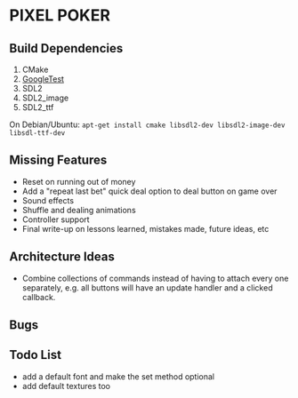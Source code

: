# PIXEL POKER

## Build Dependencies
1. CMake
2. [GoogleTest](https://github.com/google/googletest)
3. SDL2
4. SDL2_image
5. SDL2_ttf

On Debian/Ubuntu: `apt-get install cmake libsdl2-dev libsdl2-image-dev libsdl-ttf-dev`

## Missing Features
 - Reset on running out of money
 - Add a "repeat last bet" quick deal option to deal button on game over
 - Sound effects
 - Shuffle and dealing animations
 - Controller support
 - Final write-up on lessons learned, mistakes made, future ideas, etc

## Architecture Ideas
- Combine collections of commands instead of having to attach every one separately, e.g. all buttons will have an update handler and a clicked callback.

## Bugs

## Todo List
- add a default font and make the set method optional
- add default textures too